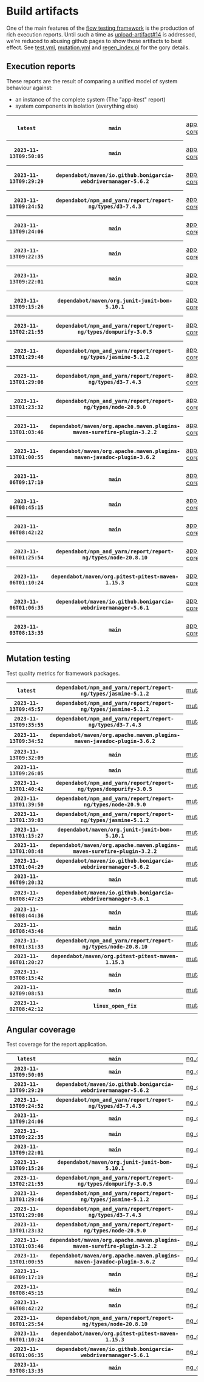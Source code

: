 # Build artifacts

One of the main features of the [flow testing framework](https://github.com/Mastercard/flow) is the production of rich execution reports.
Until such a time as [upload-artifact#14](https://github.com/actions/upload-artifact/issues/14) is addressed, we're reduced to abusing github pages to show these artifacts to best effect.
See [test.yml](https://github.com/Mastercard/flow/blob/main/.github/workflows/test.yml), [mutation.yml](https://github.com/Mastercard/flow/blob/main/.github/workflows/mutation.yml) and [regen_index.pl](https://github.com/Mastercard/flow/blob/pages/regen_index.pl) for the gory details.

## Execution reports

These reports are the result of comparing a unified model of system behaviour against:
 * an instance of the complete system (The "app-itest" report)
 * system components in isolation (everything else)

<!-- start:execution -->
<table>
	<tbody>
		<tr> <th><code>latest</code></th>
			 <th><code>main</code></th>
			<td><a href="execution/latest/app-core/target/mctf/latest/index.html">app-core</a></td>
			<td><a href="execution/latest/app-histogram/target/mctf/latest/index.html">app-histogram</a></td>
			<td><a href="execution/latest/app-itest/target/mctf/latest/index.html">app-itest</a></td>
			<td><a href="execution/latest/app-queue/target/mctf/latest/index.html">app-queue</a></td>
			<td><a href="execution/latest/app-store/target/mctf/latest/index.html">app-store</a></td>
			<td><a href="execution/latest/app-ui/target/mctf/latest/index.html">app-ui</a></td>
			<td><a href="execution/latest/app-web-ui/target/mctf/latest/index.html">app-web-ui</a></td>
		</tr>
		<tr> <th><code>2023-11-13T09:50:05</code></th>
			 <th><code>main</code></th>
			<td><a href="execution/1699869005/app-core/target/mctf/latest/index.html">app-core</a></td>
			<td><a href="execution/1699869005/app-histogram/target/mctf/latest/index.html">app-histogram</a></td>
			<td><a href="execution/1699869005/app-itest/target/mctf/latest/index.html">app-itest</a></td>
			<td><a href="execution/1699869005/app-queue/target/mctf/latest/index.html">app-queue</a></td>
			<td><a href="execution/1699869005/app-store/target/mctf/latest/index.html">app-store</a></td>
			<td><a href="execution/1699869005/app-ui/target/mctf/latest/index.html">app-ui</a></td>
			<td><a href="execution/1699869005/app-web-ui/target/mctf/latest/index.html">app-web-ui</a></td>
		</tr>
		<tr> <th><code>2023-11-13T09:29:29</code></th>
			 <th><code>dependabot/maven/io.github.bonigarcia-webdrivermanager-5.6.2</code></th>
			<td><a href="execution/1699867769/app-core/target/mctf/latest/index.html">app-core</a></td>
			<td><a href="execution/1699867769/app-histogram/target/mctf/latest/index.html">app-histogram</a></td>
			<td><a href="execution/1699867769/app-itest/target/mctf/latest/index.html">app-itest</a></td>
			<td><a href="execution/1699867769/app-queue/target/mctf/latest/index.html">app-queue</a></td>
			<td><a href="execution/1699867769/app-store/target/mctf/latest/index.html">app-store</a></td>
			<td><a href="execution/1699867769/app-ui/target/mctf/latest/index.html">app-ui</a></td>
			<td><a href="execution/1699867769/app-web-ui/target/mctf/latest/index.html">app-web-ui</a></td>
		</tr>
		<tr> <th><code>2023-11-13T09:24:52</code></th>
			 <th><code>dependabot/npm_and_yarn/report/report-ng/types/d3-7.4.3</code></th>
			<td><a href="execution/1699867492/app-core/target/mctf/latest/index.html">app-core</a></td>
			<td><a href="execution/1699867492/app-histogram/target/mctf/latest/index.html">app-histogram</a></td>
			<td><a href="execution/1699867492/app-itest/target/mctf/latest/index.html">app-itest</a></td>
			<td><a href="execution/1699867492/app-queue/target/mctf/latest/index.html">app-queue</a></td>
			<td><a href="execution/1699867492/app-store/target/mctf/latest/index.html">app-store</a></td>
			<td><a href="execution/1699867492/app-ui/target/mctf/latest/index.html">app-ui</a></td>
			<td><a href="execution/1699867492/app-web-ui/target/mctf/latest/index.html">app-web-ui</a></td>
		</tr>
		<tr> <th><code>2023-11-13T09:24:06</code></th>
			 <th><code>main</code></th>
			<td><a href="execution/1699867446/app-core/target/mctf/latest/index.html">app-core</a></td>
			<td><a href="execution/1699867446/app-histogram/target/mctf/latest/index.html">app-histogram</a></td>
			<td><a href="execution/1699867446/app-itest/target/mctf/latest/index.html">app-itest</a></td>
			<td><a href="execution/1699867446/app-queue/target/mctf/latest/index.html">app-queue</a></td>
			<td><a href="execution/1699867446/app-store/target/mctf/latest/index.html">app-store</a></td>
			<td><a href="execution/1699867446/app-ui/target/mctf/latest/index.html">app-ui</a></td>
			<td><a href="execution/1699867446/app-web-ui/target/mctf/latest/index.html">app-web-ui</a></td>
		</tr>
		<tr> <th><code>2023-11-13T09:22:35</code></th>
			 <th><code>main</code></th>
			<td><a href="execution/1699867355/app-core/target/mctf/latest/index.html">app-core</a></td>
			<td><a href="execution/1699867355/app-histogram/target/mctf/latest/index.html">app-histogram</a></td>
			<td><a href="execution/1699867355/app-itest/target/mctf/latest/index.html">app-itest</a></td>
			<td><a href="execution/1699867355/app-queue/target/mctf/latest/index.html">app-queue</a></td>
			<td><a href="execution/1699867355/app-store/target/mctf/latest/index.html">app-store</a></td>
			<td><a href="execution/1699867355/app-ui/target/mctf/latest/index.html">app-ui</a></td>
			<td><a href="execution/1699867355/app-web-ui/target/mctf/latest/index.html">app-web-ui</a></td>
		</tr>
		<tr> <th><code>2023-11-13T09:22:01</code></th>
			 <th><code>main</code></th>
			<td><a href="execution/1699867321/app-core/target/mctf/latest/index.html">app-core</a></td>
			<td><a href="execution/1699867321/app-histogram/target/mctf/latest/index.html">app-histogram</a></td>
			<td><a href="execution/1699867321/app-itest/target/mctf/latest/index.html">app-itest</a></td>
			<td><a href="execution/1699867321/app-queue/target/mctf/latest/index.html">app-queue</a></td>
			<td><a href="execution/1699867321/app-store/target/mctf/latest/index.html">app-store</a></td>
			<td><a href="execution/1699867321/app-ui/target/mctf/latest/index.html">app-ui</a></td>
			<td><a href="execution/1699867321/app-web-ui/target/mctf/latest/index.html">app-web-ui</a></td>
		</tr>
		<tr> <th><code>2023-11-13T09:15:26</code></th>
			 <th><code>dependabot/maven/org.junit-junit-bom-5.10.1</code></th>
			<td><a href="execution/1699866926/app-core/target/mctf/latest/index.html">app-core</a></td>
			<td><a href="execution/1699866926/app-histogram/target/mctf/latest/index.html">app-histogram</a></td>
			<td><a href="execution/1699866926/app-itest/target/mctf/latest/index.html">app-itest</a></td>
			<td><a href="execution/1699866926/app-queue/target/mctf/latest/index.html">app-queue</a></td>
			<td><a href="execution/1699866926/app-store/target/mctf/latest/index.html">app-store</a></td>
			<td><a href="execution/1699866926/app-ui/target/mctf/latest/index.html">app-ui</a></td>
			<td><a href="execution/1699866926/app-web-ui/target/mctf/latest/index.html">app-web-ui</a></td>
		</tr>
		<tr> <th><code>2023-11-13T02:21:55</code></th>
			 <th><code>dependabot/npm_and_yarn/report/report-ng/types/dompurify-3.0.5</code></th>
			<td><a href="execution/1699842115/app-core/target/mctf/latest/index.html">app-core</a></td>
			<td><a href="execution/1699842115/app-histogram/target/mctf/latest/index.html">app-histogram</a></td>
			<td><a href="execution/1699842115/app-itest/target/mctf/latest/index.html">app-itest</a></td>
			<td><a href="execution/1699842115/app-queue/target/mctf/latest/index.html">app-queue</a></td>
			<td><a href="execution/1699842115/app-store/target/mctf/latest/index.html">app-store</a></td>
			<td><a href="execution/1699842115/app-ui/target/mctf/latest/index.html">app-ui</a></td>
			<td><a href="execution/1699842115/app-web-ui/target/mctf/latest/index.html">app-web-ui</a></td>
		</tr>
		<tr> <th><code>2023-11-13T01:29:46</code></th>
			 <th><code>dependabot/npm_and_yarn/report/report-ng/types/jasmine-5.1.2</code></th>
			<td><a href="execution/1699838986/app-core/target/mctf/latest/index.html">app-core</a></td>
			<td><a href="execution/1699838986/app-histogram/target/mctf/latest/index.html">app-histogram</a></td>
			<td><a href="execution/1699838986/app-itest/target/mctf/latest/index.html">app-itest</a></td>
			<td><a href="execution/1699838986/app-queue/target/mctf/latest/index.html">app-queue</a></td>
			<td><a href="execution/1699838986/app-store/target/mctf/latest/index.html">app-store</a></td>
			<td><a href="execution/1699838986/app-ui/target/mctf/latest/index.html">app-ui</a></td>
			<td><a href="execution/1699838986/app-web-ui/target/mctf/latest/index.html">app-web-ui</a></td>
		</tr>
		<tr> <th><code>2023-11-13T01:29:06</code></th>
			 <th><code>dependabot/npm_and_yarn/report/report-ng/types/d3-7.4.3</code></th>
			<td><a href="execution/1699838946/app-core/target/mctf/latest/index.html">app-core</a></td>
			<td><a href="execution/1699838946/app-histogram/target/mctf/latest/index.html">app-histogram</a></td>
			<td><a href="execution/1699838946/app-itest/target/mctf/latest/index.html">app-itest</a></td>
			<td><a href="execution/1699838946/app-queue/target/mctf/latest/index.html">app-queue</a></td>
			<td><a href="execution/1699838946/app-store/target/mctf/latest/index.html">app-store</a></td>
			<td><a href="execution/1699838946/app-ui/target/mctf/latest/index.html">app-ui</a></td>
			<td><a href="execution/1699838946/app-web-ui/target/mctf/latest/index.html">app-web-ui</a></td>
		</tr>
		<tr> <th><code>2023-11-13T01:23:32</code></th>
			 <th><code>dependabot/npm_and_yarn/report/report-ng/types/node-20.9.0</code></th>
			<td><a href="execution/1699838612/app-core/target/mctf/latest/index.html">app-core</a></td>
			<td><a href="execution/1699838612/app-histogram/target/mctf/latest/index.html">app-histogram</a></td>
			<td><a href="execution/1699838612/app-itest/target/mctf/latest/index.html">app-itest</a></td>
			<td><a href="execution/1699838612/app-queue/target/mctf/latest/index.html">app-queue</a></td>
			<td><a href="execution/1699838612/app-store/target/mctf/latest/index.html">app-store</a></td>
			<td><a href="execution/1699838612/app-ui/target/mctf/latest/index.html">app-ui</a></td>
			<td><a href="execution/1699838612/app-web-ui/target/mctf/latest/index.html">app-web-ui</a></td>
		</tr>
		<tr> <th><code>2023-11-13T01:03:46</code></th>
			 <th><code>dependabot/maven/org.apache.maven.plugins-maven-surefire-plugin-3.2.2</code></th>
			<td><a href="execution/1699837426/app-core/target/mctf/latest/index.html">app-core</a></td>
			<td><a href="execution/1699837426/app-histogram/target/mctf/latest/index.html">app-histogram</a></td>
			<td><a href="execution/1699837426/app-itest/target/mctf/latest/index.html">app-itest</a></td>
			<td><a href="execution/1699837426/app-queue/target/mctf/latest/index.html">app-queue</a></td>
			<td><a href="execution/1699837426/app-store/target/mctf/latest/index.html">app-store</a></td>
			<td><a href="execution/1699837426/app-ui/target/mctf/latest/index.html">app-ui</a></td>
			<td><a href="execution/1699837426/app-web-ui/target/mctf/latest/index.html">app-web-ui</a></td>
		</tr>
		<tr> <th><code>2023-11-13T01:00:55</code></th>
			 <th><code>dependabot/maven/org.apache.maven.plugins-maven-javadoc-plugin-3.6.2</code></th>
			<td><a href="execution/1699837255/app-core/target/mctf/latest/index.html">app-core</a></td>
			<td><a href="execution/1699837255/app-histogram/target/mctf/latest/index.html">app-histogram</a></td>
			<td><a href="execution/1699837255/app-itest/target/mctf/latest/index.html">app-itest</a></td>
			<td><a href="execution/1699837255/app-queue/target/mctf/latest/index.html">app-queue</a></td>
			<td><a href="execution/1699837255/app-store/target/mctf/latest/index.html">app-store</a></td>
			<td><a href="execution/1699837255/app-ui/target/mctf/latest/index.html">app-ui</a></td>
			<td><a href="execution/1699837255/app-web-ui/target/mctf/latest/index.html">app-web-ui</a></td>
		</tr>
		<tr> <th><code>2023-11-06T09:17:19</code></th>
			 <th><code>main</code></th>
			<td><a href="execution/1699262239/app-core/target/mctf/latest/index.html">app-core</a></td>
			<td><a href="execution/1699262239/app-histogram/target/mctf/latest/index.html">app-histogram</a></td>
			<td><a href="execution/1699262239/app-itest/target/mctf/latest/index.html">app-itest</a></td>
			<td><a href="execution/1699262239/app-queue/target/mctf/latest/index.html">app-queue</a></td>
			<td><a href="execution/1699262239/app-store/target/mctf/latest/index.html">app-store</a></td>
			<td><a href="execution/1699262239/app-ui/target/mctf/latest/index.html">app-ui</a></td>
			<td><a href="execution/1699262239/app-web-ui/target/mctf/latest/index.html">app-web-ui</a></td>
		</tr>
		<tr> <th><code>2023-11-06T08:45:15</code></th>
			 <th><code>main</code></th>
			<td><a href="execution/1699260315/app-core/target/mctf/latest/index.html">app-core</a></td>
			<td><a href="execution/1699260315/app-histogram/target/mctf/latest/index.html">app-histogram</a></td>
			<td><a href="execution/1699260315/app-itest/target/mctf/latest/index.html">app-itest</a></td>
			<td><a href="execution/1699260315/app-queue/target/mctf/latest/index.html">app-queue</a></td>
			<td><a href="execution/1699260315/app-store/target/mctf/latest/index.html">app-store</a></td>
			<td><a href="execution/1699260315/app-ui/target/mctf/latest/index.html">app-ui</a></td>
			<td><a href="execution/1699260315/app-web-ui/target/mctf/latest/index.html">app-web-ui</a></td>
		</tr>
		<tr> <th><code>2023-11-06T08:42:22</code></th>
			 <th><code>main</code></th>
			<td><a href="execution/1699260142/app-core/target/mctf/latest/index.html">app-core</a></td>
			<td><a href="execution/1699260142/app-histogram/target/mctf/latest/index.html">app-histogram</a></td>
			<td><a href="execution/1699260142/app-itest/target/mctf/latest/index.html">app-itest</a></td>
			<td><a href="execution/1699260142/app-queue/target/mctf/latest/index.html">app-queue</a></td>
			<td><a href="execution/1699260142/app-store/target/mctf/latest/index.html">app-store</a></td>
			<td><a href="execution/1699260142/app-ui/target/mctf/latest/index.html">app-ui</a></td>
			<td><a href="execution/1699260142/app-web-ui/target/mctf/latest/index.html">app-web-ui</a></td>
		</tr>
		<tr> <th><code>2023-11-06T01:25:54</code></th>
			 <th><code>dependabot/npm_and_yarn/report/report-ng/types/node-20.8.10</code></th>
			<td><a href="execution/1699233954/app-core/target/mctf/latest/index.html">app-core</a></td>
			<td><a href="execution/1699233954/app-histogram/target/mctf/latest/index.html">app-histogram</a></td>
			<td><a href="execution/1699233954/app-itest/target/mctf/latest/index.html">app-itest</a></td>
			<td><a href="execution/1699233954/app-queue/target/mctf/latest/index.html">app-queue</a></td>
			<td><a href="execution/1699233954/app-store/target/mctf/latest/index.html">app-store</a></td>
			<td><a href="execution/1699233954/app-ui/target/mctf/latest/index.html">app-ui</a></td>
			<td><a href="execution/1699233954/app-web-ui/target/mctf/latest/index.html">app-web-ui</a></td>
		</tr>
		<tr> <th><code>2023-11-06T01:10:24</code></th>
			 <th><code>dependabot/maven/org.pitest-pitest-maven-1.15.3</code></th>
			<td><a href="execution/1699233024/app-core/target/mctf/latest/index.html">app-core</a></td>
			<td><a href="execution/1699233024/app-histogram/target/mctf/latest/index.html">app-histogram</a></td>
			<td><a href="execution/1699233024/app-itest/target/mctf/latest/index.html">app-itest</a></td>
			<td><a href="execution/1699233024/app-queue/target/mctf/latest/index.html">app-queue</a></td>
			<td><a href="execution/1699233024/app-store/target/mctf/latest/index.html">app-store</a></td>
			<td><a href="execution/1699233024/app-ui/target/mctf/latest/index.html">app-ui</a></td>
			<td><a href="execution/1699233024/app-web-ui/target/mctf/latest/index.html">app-web-ui</a></td>
		</tr>
		<tr> <th><code>2023-11-06T01:06:35</code></th>
			 <th><code>dependabot/maven/io.github.bonigarcia-webdrivermanager-5.6.1</code></th>
			<td><a href="execution/1699232795/app-core/target/mctf/latest/index.html">app-core</a></td>
			<td><a href="execution/1699232795/app-histogram/target/mctf/latest/index.html">app-histogram</a></td>
			<td><a href="execution/1699232795/app-itest/target/mctf/latest/index.html">app-itest</a></td>
			<td><a href="execution/1699232795/app-queue/target/mctf/latest/index.html">app-queue</a></td>
			<td><a href="execution/1699232795/app-store/target/mctf/latest/index.html">app-store</a></td>
			<td><a href="execution/1699232795/app-ui/target/mctf/latest/index.html">app-ui</a></td>
			<td><a href="execution/1699232795/app-web-ui/target/mctf/latest/index.html">app-web-ui</a></td>
		</tr>
		<tr> <th><code>2023-11-03T08:13:35</code></th>
			 <th><code>main</code></th>
			<td><a href="execution/1698999215/app-core/target/mctf/latest/index.html">app-core</a></td>
			<td><a href="execution/1698999215/app-histogram/target/mctf/latest/index.html">app-histogram</a></td>
			<td><a href="execution/1698999215/app-itest/target/mctf/latest/index.html">app-itest</a></td>
			<td><a href="execution/1698999215/app-queue/target/mctf/latest/index.html">app-queue</a></td>
			<td><a href="execution/1698999215/app-store/target/mctf/latest/index.html">app-store</a></td>
			<td><a href="execution/1698999215/app-ui/target/mctf/latest/index.html">app-ui</a></td>
			<td><a href="execution/1698999215/app-web-ui/target/mctf/latest/index.html">app-web-ui</a></td>
		</tr>
	</tbody>
</table>
<!-- end:execution -->

## Mutation testing

Test quality metrics for framework packages.

<!-- start:mutation -->
<table>
	<tbody>
		<tr> <th><code>latest</code></th>
			 <th><code>dependabot/npm_and_yarn/report/report-ng/types/jasmine-5.1.2</code></th>
			<td><a href="mutation/latest/mutation_report/index.html">mutation</a></td>
			<td></td>
			<td></td>
			<td></td>
			<td></td>
			<td></td>
			<td></td>
			<td></td>
			<td></td>
			<td></td>
			<td></td>
			<td></td>
			<td></td>
			<td></td>
			<td></td>
			<td></td>
			<td></td>
			<td></td>
			<td></td>
			<td></td>
		</tr>
		<tr> <th><code>2023-11-13T09:45:57</code></th>
			 <th><code>dependabot/npm_and_yarn/report/report-ng/types/jasmine-5.1.2</code></th>
			<td><a href="mutation/1699868757/mutation_report/index.html">mutation</a></td>
			<td></td>
			<td></td>
			<td></td>
			<td></td>
			<td></td>
			<td></td>
			<td></td>
			<td></td>
			<td></td>
			<td></td>
			<td></td>
			<td></td>
			<td></td>
			<td></td>
			<td></td>
			<td></td>
			<td></td>
			<td></td>
			<td></td>
		</tr>
		<tr> <th><code>2023-11-13T09:35:55</code></th>
			 <th><code>dependabot/npm_and_yarn/report/report-ng/types/d3-7.4.3</code></th>
			<td><a href="mutation/1699868155/mutation_report/index.html">mutation</a></td>
			<td></td>
			<td></td>
			<td></td>
			<td></td>
			<td></td>
			<td></td>
			<td></td>
			<td></td>
			<td></td>
			<td></td>
			<td></td>
			<td></td>
			<td></td>
			<td></td>
			<td></td>
			<td></td>
			<td></td>
			<td></td>
			<td></td>
		</tr>
		<tr> <th><code>2023-11-13T09:34:52</code></th>
			 <th><code>dependabot/maven/org.apache.maven.plugins-maven-javadoc-plugin-3.6.2</code></th>
			<td></td>
			<td><a href="mutation/1699868092/mutation_report/index.html">mutation_report</a></td>
			<td><a href="mutation/1699868092/project_mutation_reports/aggregator/target/pit-reports/index.html">project_mutation_reports/aggregator/target/pit-reports</a></td>
			<td><a href="mutation/1699868092/project_mutation_reports/api/target/pit-reports/index.html">project_mutation_reports/api/target/pit-reports</a></td>
			<td><a href="mutation/1699868092/project_mutation_reports/assert/assert-core/target/pit-reports/index.html">project_mutation_reports/assert/assert-core/target/pit-reports</a></td>
			<td><a href="mutation/1699868092/project_mutation_reports/assert/assert-filter/target/pit-reports/index.html">project_mutation_reports/assert/assert-filter/target/pit-reports</a></td>
			<td><a href="mutation/1699868092/project_mutation_reports/assert/assert-junit5/target/pit-reports/index.html">project_mutation_reports/assert/assert-junit5/target/pit-reports</a></td>
			<td><a href="mutation/1699868092/project_mutation_reports/builder/target/pit-reports/index.html">project_mutation_reports/builder/target/pit-reports</a></td>
			<td><a href="mutation/1699868092/project_mutation_reports/message/message-core/target/pit-reports/index.html">project_mutation_reports/message/message-core/target/pit-reports</a></td>
			<td><a href="mutation/1699868092/project_mutation_reports/message/message-http/target/pit-reports/index.html">project_mutation_reports/message/message-http/target/pit-reports</a></td>
			<td><a href="mutation/1699868092/project_mutation_reports/message/message-json/target/pit-reports/index.html">project_mutation_reports/message/message-json/target/pit-reports</a></td>
			<td><a href="mutation/1699868092/project_mutation_reports/message/message-sql/target/pit-reports/index.html">project_mutation_reports/message/message-sql/target/pit-reports</a></td>
			<td><a href="mutation/1699868092/project_mutation_reports/message/message-text/target/pit-reports/index.html">project_mutation_reports/message/message-text/target/pit-reports</a></td>
			<td><a href="mutation/1699868092/project_mutation_reports/message/message-web/target/pit-reports/index.html">project_mutation_reports/message/message-web/target/pit-reports</a></td>
			<td><a href="mutation/1699868092/project_mutation_reports/message/message-xml/target/pit-reports/index.html">project_mutation_reports/message/message-xml/target/pit-reports</a></td>
			<td><a href="mutation/1699868092/project_mutation_reports/model/target/pit-reports/index.html">project_mutation_reports/model/target/pit-reports</a></td>
			<td><a href="mutation/1699868092/project_mutation_reports/report/duct/target/pit-reports/index.html">project_mutation_reports/report/duct/target/pit-reports</a></td>
			<td><a href="mutation/1699868092/project_mutation_reports/report/report-core/target/pit-reports/index.html">project_mutation_reports/report/report-core/target/pit-reports</a></td>
			<td><a href="mutation/1699868092/project_mutation_reports/validation/validation-core/target/pit-reports/index.html">project_mutation_reports/validation/validation-core/target/pit-reports</a></td>
			<td><a href="mutation/1699868092/project_mutation_reports/validation/validation-junit5/target/pit-reports/index.html">project_mutation_reports/validation/validation-junit5/target/pit-reports</a></td>
		</tr>
		<tr> <th><code>2023-11-13T09:32:09</code></th>
			 <th><code>main</code></th>
			<td><a href="mutation/1699867929/mutation_report/index.html">mutation</a></td>
			<td></td>
			<td></td>
			<td></td>
			<td></td>
			<td></td>
			<td></td>
			<td></td>
			<td></td>
			<td></td>
			<td></td>
			<td></td>
			<td></td>
			<td></td>
			<td></td>
			<td></td>
			<td></td>
			<td></td>
			<td></td>
			<td></td>
		</tr>
		<tr> <th><code>2023-11-13T09:26:05</code></th>
			 <th><code>main</code></th>
			<td><a href="mutation/1699867565/mutation_report/index.html">mutation</a></td>
			<td></td>
			<td></td>
			<td></td>
			<td></td>
			<td></td>
			<td></td>
			<td></td>
			<td></td>
			<td></td>
			<td></td>
			<td></td>
			<td></td>
			<td></td>
			<td></td>
			<td></td>
			<td></td>
			<td></td>
			<td></td>
			<td></td>
		</tr>
		<tr> <th><code>2023-11-13T01:40:42</code></th>
			 <th><code>dependabot/npm_and_yarn/report/report-ng/types/dompurify-3.0.5</code></th>
			<td><a href="mutation/1699839642/mutation_report/index.html">mutation</a></td>
			<td></td>
			<td></td>
			<td></td>
			<td></td>
			<td></td>
			<td></td>
			<td></td>
			<td></td>
			<td></td>
			<td></td>
			<td></td>
			<td></td>
			<td></td>
			<td></td>
			<td></td>
			<td></td>
			<td></td>
			<td></td>
			<td></td>
		</tr>
		<tr> <th><code>2023-11-13T01:39:50</code></th>
			 <th><code>dependabot/npm_and_yarn/report/report-ng/types/node-20.9.0</code></th>
			<td><a href="mutation/1699839590/mutation_report/index.html">mutation</a></td>
			<td></td>
			<td></td>
			<td></td>
			<td></td>
			<td></td>
			<td></td>
			<td></td>
			<td></td>
			<td></td>
			<td></td>
			<td></td>
			<td></td>
			<td></td>
			<td></td>
			<td></td>
			<td></td>
			<td></td>
			<td></td>
			<td></td>
		</tr>
		<tr> <th><code>2023-11-13T01:39:03</code></th>
			 <th><code>dependabot/npm_and_yarn/report/report-ng/types/jasmine-5.1.2</code></th>
			<td><a href="mutation/1699839543/mutation_report/index.html">mutation</a></td>
			<td></td>
			<td></td>
			<td></td>
			<td></td>
			<td></td>
			<td></td>
			<td></td>
			<td></td>
			<td></td>
			<td></td>
			<td></td>
			<td></td>
			<td></td>
			<td></td>
			<td></td>
			<td></td>
			<td></td>
			<td></td>
			<td></td>
		</tr>
		<tr> <th><code>2023-11-13T01:15:27</code></th>
			 <th><code>dependabot/maven/org.junit-junit-bom-5.10.1</code></th>
			<td><a href="mutation/1699838127/mutation_report/index.html">mutation</a></td>
			<td></td>
			<td></td>
			<td></td>
			<td></td>
			<td></td>
			<td></td>
			<td></td>
			<td></td>
			<td></td>
			<td></td>
			<td></td>
			<td></td>
			<td></td>
			<td></td>
			<td></td>
			<td></td>
			<td></td>
			<td></td>
			<td></td>
		</tr>
		<tr> <th><code>2023-11-13T01:08:48</code></th>
			 <th><code>dependabot/maven/org.apache.maven.plugins-maven-surefire-plugin-3.2.2</code></th>
			<td><a href="mutation/1699837728/mutation_report/index.html">mutation</a></td>
			<td></td>
			<td></td>
			<td></td>
			<td></td>
			<td></td>
			<td></td>
			<td></td>
			<td></td>
			<td></td>
			<td></td>
			<td></td>
			<td></td>
			<td></td>
			<td></td>
			<td></td>
			<td></td>
			<td></td>
			<td></td>
			<td></td>
		</tr>
		<tr> <th><code>2023-11-13T01:04:29</code></th>
			 <th><code>dependabot/maven/io.github.bonigarcia-webdrivermanager-5.6.2</code></th>
			<td><a href="mutation/1699837469/mutation_report/index.html">mutation</a></td>
			<td></td>
			<td></td>
			<td></td>
			<td></td>
			<td></td>
			<td></td>
			<td></td>
			<td></td>
			<td></td>
			<td></td>
			<td></td>
			<td></td>
			<td></td>
			<td></td>
			<td></td>
			<td></td>
			<td></td>
			<td></td>
			<td></td>
		</tr>
		<tr> <th><code>2023-11-06T09:20:32</code></th>
			 <th><code>main</code></th>
			<td><a href="mutation/1699262432/mutation_report/index.html">mutation</a></td>
			<td></td>
			<td></td>
			<td></td>
			<td></td>
			<td></td>
			<td></td>
			<td></td>
			<td></td>
			<td></td>
			<td></td>
			<td></td>
			<td></td>
			<td></td>
			<td></td>
			<td></td>
			<td></td>
			<td></td>
			<td></td>
			<td></td>
		</tr>
		<tr> <th><code>2023-11-06T08:47:25</code></th>
			 <th><code>dependabot/maven/io.github.bonigarcia-webdrivermanager-5.6.1</code></th>
			<td></td>
			<td><a href="mutation/1699260445/mutation_report/index.html">mutation_report</a></td>
			<td></td>
			<td><a href="mutation/1699260445/project_mutation_reports/api/target/pit-reports/index.html">project_mutation_reports/api/target/pit-reports</a></td>
			<td></td>
			<td></td>
			<td></td>
			<td><a href="mutation/1699260445/project_mutation_reports/builder/target/pit-reports/index.html">project_mutation_reports/builder/target/pit-reports</a></td>
			<td><a href="mutation/1699260445/project_mutation_reports/message/message-core/target/pit-reports/index.html">project_mutation_reports/message/message-core/target/pit-reports</a></td>
			<td><a href="mutation/1699260445/project_mutation_reports/message/message-http/target/pit-reports/index.html">project_mutation_reports/message/message-http/target/pit-reports</a></td>
			<td><a href="mutation/1699260445/project_mutation_reports/message/message-json/target/pit-reports/index.html">project_mutation_reports/message/message-json/target/pit-reports</a></td>
			<td><a href="mutation/1699260445/project_mutation_reports/message/message-sql/target/pit-reports/index.html">project_mutation_reports/message/message-sql/target/pit-reports</a></td>
			<td><a href="mutation/1699260445/project_mutation_reports/message/message-text/target/pit-reports/index.html">project_mutation_reports/message/message-text/target/pit-reports</a></td>
			<td><a href="mutation/1699260445/project_mutation_reports/message/message-web/target/pit-reports/index.html">project_mutation_reports/message/message-web/target/pit-reports</a></td>
			<td><a href="mutation/1699260445/project_mutation_reports/message/message-xml/target/pit-reports/index.html">project_mutation_reports/message/message-xml/target/pit-reports</a></td>
			<td><a href="mutation/1699260445/project_mutation_reports/model/target/pit-reports/index.html">project_mutation_reports/model/target/pit-reports</a></td>
			<td></td>
			<td></td>
			<td><a href="mutation/1699260445/project_mutation_reports/validation/validation-core/target/pit-reports/index.html">project_mutation_reports/validation/validation-core/target/pit-reports</a></td>
			<td><a href="mutation/1699260445/project_mutation_reports/validation/validation-junit5/target/pit-reports/index.html">project_mutation_reports/validation/validation-junit5/target/pit-reports</a></td>
		</tr>
		<tr> <th><code>2023-11-06T08:44:36</code></th>
			 <th><code>main</code></th>
			<td><a href="mutation/1699260276/mutation_report/index.html">mutation</a></td>
			<td></td>
			<td></td>
			<td></td>
			<td></td>
			<td></td>
			<td></td>
			<td></td>
			<td></td>
			<td></td>
			<td></td>
			<td></td>
			<td></td>
			<td></td>
			<td></td>
			<td></td>
			<td></td>
			<td></td>
			<td></td>
			<td></td>
		</tr>
		<tr> <th><code>2023-11-06T08:43:46</code></th>
			 <th><code>main</code></th>
			<td><a href="mutation/1699260226/mutation_report/index.html">mutation</a></td>
			<td></td>
			<td></td>
			<td></td>
			<td></td>
			<td></td>
			<td></td>
			<td></td>
			<td></td>
			<td></td>
			<td></td>
			<td></td>
			<td></td>
			<td></td>
			<td></td>
			<td></td>
			<td></td>
			<td></td>
			<td></td>
			<td></td>
		</tr>
		<tr> <th><code>2023-11-06T01:31:33</code></th>
			 <th><code>dependabot/npm_and_yarn/report/report-ng/types/node-20.8.10</code></th>
			<td><a href="mutation/1699234293/mutation_report/index.html">mutation</a></td>
			<td></td>
			<td></td>
			<td></td>
			<td></td>
			<td></td>
			<td></td>
			<td></td>
			<td></td>
			<td></td>
			<td></td>
			<td></td>
			<td></td>
			<td></td>
			<td></td>
			<td></td>
			<td></td>
			<td></td>
			<td></td>
			<td></td>
		</tr>
		<tr> <th><code>2023-11-06T01:20:27</code></th>
			 <th><code>dependabot/maven/org.pitest-pitest-maven-1.15.3</code></th>
			<td><a href="mutation/1699233627/mutation_report/index.html">mutation</a></td>
			<td></td>
			<td></td>
			<td></td>
			<td></td>
			<td></td>
			<td></td>
			<td></td>
			<td></td>
			<td></td>
			<td></td>
			<td></td>
			<td></td>
			<td></td>
			<td></td>
			<td></td>
			<td></td>
			<td></td>
			<td></td>
			<td></td>
		</tr>
		<tr> <th><code>2023-11-03T08:15:42</code></th>
			 <th><code>main</code></th>
			<td><a href="mutation/1698999342/mutation_report/index.html">mutation</a></td>
			<td></td>
			<td></td>
			<td></td>
			<td></td>
			<td></td>
			<td></td>
			<td></td>
			<td></td>
			<td></td>
			<td></td>
			<td></td>
			<td></td>
			<td></td>
			<td></td>
			<td></td>
			<td></td>
			<td></td>
			<td></td>
			<td></td>
		</tr>
		<tr> <th><code>2023-11-02T09:08:53</code></th>
			 <th><code>main</code></th>
			<td><a href="mutation/1698916133/mutation_report/index.html">mutation</a></td>
			<td></td>
			<td></td>
			<td></td>
			<td></td>
			<td></td>
			<td></td>
			<td></td>
			<td></td>
			<td></td>
			<td></td>
			<td></td>
			<td></td>
			<td></td>
			<td></td>
			<td></td>
			<td></td>
			<td></td>
			<td></td>
			<td></td>
		</tr>
		<tr> <th><code>2023-11-02T08:42:12</code></th>
			 <th><code>linux_open_fix</code></th>
			<td><a href="mutation/1698914532/mutation_report/index.html">mutation</a></td>
			<td></td>
			<td></td>
			<td></td>
			<td></td>
			<td></td>
			<td></td>
			<td></td>
			<td></td>
			<td></td>
			<td></td>
			<td></td>
			<td></td>
			<td></td>
			<td></td>
			<td></td>
			<td></td>
			<td></td>
			<td></td>
			<td></td>
		</tr>
	</tbody>
</table>
<!-- end:mutation -->

## Angular coverage

Test coverage for the report application.

<!-- start:ng_coverage -->
<table>
	<tbody>
		<tr> <th><code>latest</code></th>
			 <th><code>main</code></th>
			<td><a href="ng_coverage/latest/report/index.html">ng_coverage</a></td>
		</tr>
		<tr> <th><code>2023-11-13T09:50:05</code></th>
			 <th><code>main</code></th>
			<td><a href="ng_coverage/1699869005/report/index.html">ng_coverage</a></td>
		</tr>
		<tr> <th><code>2023-11-13T09:29:29</code></th>
			 <th><code>dependabot/maven/io.github.bonigarcia-webdrivermanager-5.6.2</code></th>
			<td><a href="ng_coverage/1699867769/report/index.html">ng_coverage</a></td>
		</tr>
		<tr> <th><code>2023-11-13T09:24:52</code></th>
			 <th><code>dependabot/npm_and_yarn/report/report-ng/types/d3-7.4.3</code></th>
			<td><a href="ng_coverage/1699867492/report/index.html">ng_coverage</a></td>
		</tr>
		<tr> <th><code>2023-11-13T09:24:06</code></th>
			 <th><code>main</code></th>
			<td><a href="ng_coverage/1699867446/report/index.html">ng_coverage</a></td>
		</tr>
		<tr> <th><code>2023-11-13T09:22:35</code></th>
			 <th><code>main</code></th>
			<td><a href="ng_coverage/1699867355/report/index.html">ng_coverage</a></td>
		</tr>
		<tr> <th><code>2023-11-13T09:22:01</code></th>
			 <th><code>main</code></th>
			<td><a href="ng_coverage/1699867321/report/index.html">ng_coverage</a></td>
		</tr>
		<tr> <th><code>2023-11-13T09:15:26</code></th>
			 <th><code>dependabot/maven/org.junit-junit-bom-5.10.1</code></th>
			<td><a href="ng_coverage/1699866926/report/index.html">ng_coverage</a></td>
		</tr>
		<tr> <th><code>2023-11-13T02:21:55</code></th>
			 <th><code>dependabot/npm_and_yarn/report/report-ng/types/dompurify-3.0.5</code></th>
			<td><a href="ng_coverage/1699842115/report/index.html">ng_coverage</a></td>
		</tr>
		<tr> <th><code>2023-11-13T01:29:46</code></th>
			 <th><code>dependabot/npm_and_yarn/report/report-ng/types/jasmine-5.1.2</code></th>
			<td><a href="ng_coverage/1699838986/report/index.html">ng_coverage</a></td>
		</tr>
		<tr> <th><code>2023-11-13T01:29:06</code></th>
			 <th><code>dependabot/npm_and_yarn/report/report-ng/types/d3-7.4.3</code></th>
			<td><a href="ng_coverage/1699838946/report/index.html">ng_coverage</a></td>
		</tr>
		<tr> <th><code>2023-11-13T01:23:32</code></th>
			 <th><code>dependabot/npm_and_yarn/report/report-ng/types/node-20.9.0</code></th>
			<td><a href="ng_coverage/1699838612/report/index.html">ng_coverage</a></td>
		</tr>
		<tr> <th><code>2023-11-13T01:03:46</code></th>
			 <th><code>dependabot/maven/org.apache.maven.plugins-maven-surefire-plugin-3.2.2</code></th>
			<td><a href="ng_coverage/1699837426/report/index.html">ng_coverage</a></td>
		</tr>
		<tr> <th><code>2023-11-13T01:00:55</code></th>
			 <th><code>dependabot/maven/org.apache.maven.plugins-maven-javadoc-plugin-3.6.2</code></th>
			<td><a href="ng_coverage/1699837255/report/index.html">ng_coverage</a></td>
		</tr>
		<tr> <th><code>2023-11-06T09:17:19</code></th>
			 <th><code>main</code></th>
			<td><a href="ng_coverage/1699262239/report/index.html">ng_coverage</a></td>
		</tr>
		<tr> <th><code>2023-11-06T08:45:15</code></th>
			 <th><code>main</code></th>
			<td><a href="ng_coverage/1699260315/report/index.html">ng_coverage</a></td>
		</tr>
		<tr> <th><code>2023-11-06T08:42:22</code></th>
			 <th><code>main</code></th>
			<td><a href="ng_coverage/1699260142/report/index.html">ng_coverage</a></td>
		</tr>
		<tr> <th><code>2023-11-06T01:25:54</code></th>
			 <th><code>dependabot/npm_and_yarn/report/report-ng/types/node-20.8.10</code></th>
			<td><a href="ng_coverage/1699233954/report/index.html">ng_coverage</a></td>
		</tr>
		<tr> <th><code>2023-11-06T01:10:24</code></th>
			 <th><code>dependabot/maven/org.pitest-pitest-maven-1.15.3</code></th>
			<td><a href="ng_coverage/1699233024/report/index.html">ng_coverage</a></td>
		</tr>
		<tr> <th><code>2023-11-06T01:06:35</code></th>
			 <th><code>dependabot/maven/io.github.bonigarcia-webdrivermanager-5.6.1</code></th>
			<td><a href="ng_coverage/1699232795/report/index.html">ng_coverage</a></td>
		</tr>
		<tr> <th><code>2023-11-03T08:13:35</code></th>
			 <th><code>main</code></th>
			<td><a href="ng_coverage/1698999215/report/index.html">ng_coverage</a></td>
		</tr>
	</tbody>
</table>
<!-- end:ng_coverage -->